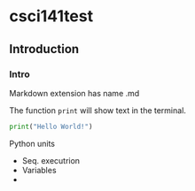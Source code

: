 # csci141test

## Introduction

### Intro

Markdown extension has name .md

The function `print` will show text in the terminal.

```python
print("Hello World!")
```

Python units
* Seq. executrion
* Variables
* 
